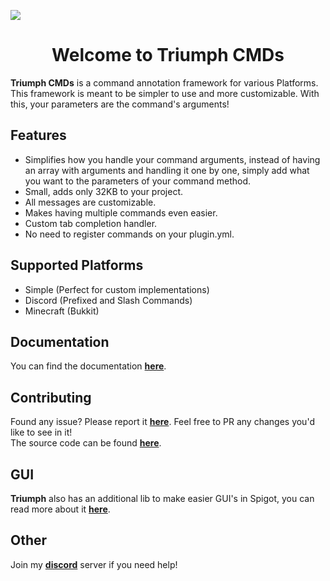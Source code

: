 <p align="center">
  <img style="display: block; margin:auto" src="https://github.com/TriumphTeam/docs/raw/main/libraries/triumph-cmds/ICON.png">
</p>
<h1 align="center">Welcome to Triumph CMDs</h1>

**Triumph CMDs** is a command annotation framework for various Platforms.
This framework is meant to be simpler to use and more customizable.
With this, your parameters are the command's arguments!

## Features

- Simplifies how you handle your command arguments, instead of having an array with arguments and handling it one by one, simply add what you want to the parameters of your command method.
- Small, adds only 32KB to your project.
- All messages are customizable.
- Makes having multiple commands even easier.
- Custom tab completion handler.
- No need to register commands on your plugin.yml.

## Supported Platforms

- Simple (Perfect for custom implementations)
- Discord (Prefixed and Slash Commands)
- Minecraft (Bukkit)

## Documentation

You can find the documentation [**here**](https://triumphteam.dev/library/triumph-cmds/introduction).

## Contributing

Found any issue? Please report it [**here**](https://github.com/TriumphTeam/triumph-cmds/issues). 
Feel free to PR any changes you'd like to see in it!  
The source code can be found [**here**](https://github.com/TriumphTeam/triumph-cmds).

## GUI

**Triumph** also has an additional lib to make easier GUI's in Spigot, you can read more about it [**here**](https://triumphteam.dev/library/triumph-gui/introduction).

## Other

Join my [**discord**](https://mattstudios.me/discord) server if you need help!  
